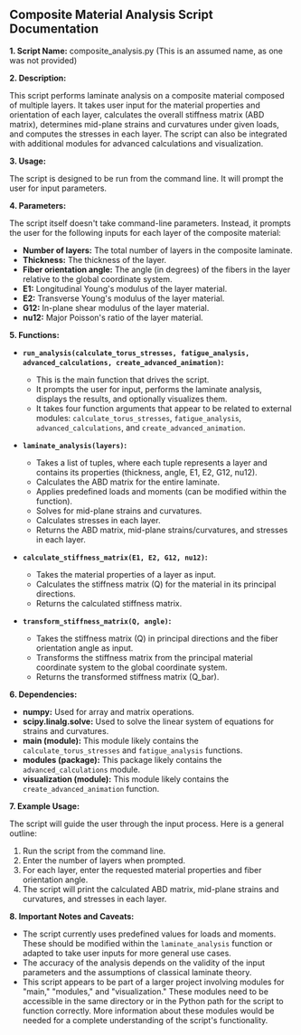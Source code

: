 ## Composite Material Analysis Script Documentation

**1. Script Name:** composite_analysis.py (This is an assumed name, as one was not provided)

**2. Description:** 

This script performs laminate analysis on a composite material composed of multiple layers. It takes user input for the material properties and orientation of each layer, calculates the overall stiffness matrix (ABD matrix), determines mid-plane strains and curvatures under given loads, and computes the stresses in each layer. The script can also be integrated with additional modules for advanced calculations and visualization.

**3. Usage:**

The script is designed to be run from the command line. It will prompt the user for input parameters.

**4. Parameters:**

The script itself doesn't take command-line parameters. Instead, it prompts the user for the following inputs for each layer of the composite material:

* **Number of layers:**  The total number of layers in the composite laminate.
* **Thickness:** The thickness of the layer.
* **Fiber orientation angle:**  The angle (in degrees) of the fibers in the layer relative to the global coordinate system.
* **E1:** Longitudinal Young's modulus of the layer material.
* **E2:** Transverse Young's modulus of the layer material.
* **G12:** In-plane shear modulus of the layer material.
* **nu12:** Major Poisson's ratio of the layer material.

**5. Functions:**

* **`run_analysis(calculate_torus_stresses, fatigue_analysis, advanced_calculations, create_advanced_animation)`:**
    - This is the main function that drives the script.
    - It prompts the user for input, performs the laminate analysis, displays the results, and optionally visualizes them.
    - It takes four function arguments that appear to be related to external modules: `calculate_torus_stresses`, `fatigue_analysis`, `advanced_calculations`, and `create_advanced_animation`.

* **`laminate_analysis(layers)`:**
    - Takes a list of tuples, where each tuple represents a layer and contains its properties (thickness, angle, E1, E2, G12, nu12).
    - Calculates the ABD matrix for the entire laminate.
    - Applies predefined loads and moments (can be modified within the function).
    - Solves for mid-plane strains and curvatures.
    - Calculates stresses in each layer.
    - Returns the ABD matrix, mid-plane strains/curvatures, and stresses in each layer.

* **`calculate_stiffness_matrix(E1, E2, G12, nu12)`:**
    - Takes the material properties of a layer as input.
    - Calculates the stiffness matrix (Q) for the material in its principal directions.
    - Returns the calculated stiffness matrix.

* **`transform_stiffness_matrix(Q, angle)`:**
    - Takes the stiffness matrix (Q) in principal directions and the fiber orientation angle as input.
    - Transforms the stiffness matrix from the principal material coordinate system to the global coordinate system.
    - Returns the transformed stiffness matrix (Q_bar).

**6. Dependencies:**

* **numpy:** Used for array and matrix operations.
* **scipy.linalg.solve:**  Used to solve the linear system of equations for strains and curvatures.
* **main (module):**  This module likely contains the `calculate_torus_stresses` and `fatigue_analysis` functions.
* **modules (package):** This package likely contains the `advanced_calculations` module.
* **visualization (module):**  This module likely contains the `create_advanced_animation` function.

**7. Example Usage:**

The script will guide the user through the input process. Here is a general outline:

1. Run the script from the command line.
2. Enter the number of layers when prompted.
3. For each layer, enter the requested material properties and fiber orientation angle.
4. The script will print the calculated ABD matrix, mid-plane strains and curvatures, and stresses in each layer.

**8. Important Notes and Caveats:**

* The script currently uses predefined values for loads and moments. These should be modified within the `laminate_analysis` function or adapted to take user inputs for more general use cases.
* The accuracy of the analysis depends on the validity of the input parameters and the assumptions of classical laminate theory.
* This script appears to be part of a larger project involving modules for "main," "modules," and "visualization."  These modules need to be accessible in the same directory or in the Python path for the script to function correctly.  More information about these modules would be needed for a complete understanding of the script's functionality. 

